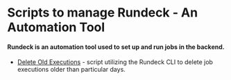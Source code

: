 # Scripts to manage Rundeck - An Automation Tool 
#### Rundeck is an automation tool used to set up and run jobs in the backend.

* [Delete Old Executions](https://github.com/hmann12/rundeck/blob/master/rundeck_cli.py) - script utilizing the Rundeck CLI to delete job executions older than particular days.
